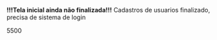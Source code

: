 **!!!Tela inicial ainda não finalizada!!!**
 Cadastros de usuarios finalizado, precisa de sistema de login

5500
